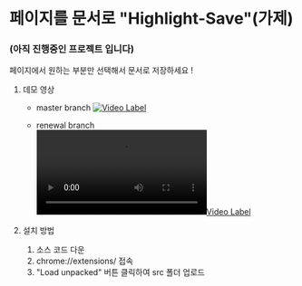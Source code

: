 # 페이지를 문서로 "Highlight-Save"(가제)

### (아직 진행중인 프로젝트 입니다)

페이지에서 원하는 부분만 선택해서 문서로 저장하세요 !

1. 데모 영상

   - master branch
     [![Video Label](http://img.youtube.com/vi/8zty4U6jumA/0.jpg)](https://www.youtube.com/watch?v=8zty4U6jumA)

   - renewal branch  
     [![Video Label](/docs/renewal-demo.mp4)](/docs/renewal-demo.mp4)

2. 설치 방법

   1. 소스 코드 다운
   2. chrome://extensions/ 접속
   3. "Load unpacked" 버튼 클릭하여 src 폴더 업로드
